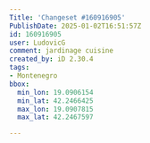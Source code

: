 ```yaml
---
Title: 'Changeset #160916905'
PublishDate: 2025-01-02T16:51:57Z
id: 160916905
user: LudovicG
comment: jardinage cuisine
created_by: iD 2.30.4
tags:
- Montenegro
bbox:
  min_lon: 19.0906154
  min_lat: 42.2466425
  max_lon: 19.0907815
  max_lat: 42.2467597

---
```


